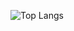![Top Langs](https://github-readme-stats.vercel.app/api/top-langs/?MylonasDimitris=anuraghazra&langs_count=8)
